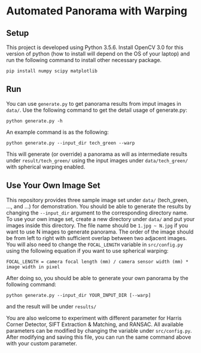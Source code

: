 # Automated Panorama with Warping
## Setup
This project is developed using Python 3.5.6. Install OpenCV 3.0 for this version of python (how to install will depend on the OS of your laptop) and run the following command to install other necessary package.
``` 
pip install numpy scipy matplotlib 
```

## Run
You can use `generate.py` to get panorama results from imput images in `data/`. Use the following command to get the detail usage of generate.py:
```
python generate.py -h
```
An example command is as the following:
```
python generate.py --input_dir tech_green --warp
```
This will generate (or override) a panorama as will as intermediate results under `result/tech_green/` using the input images under `data/tech_green/` with spherical warping enabled.

## Use Your Own Image Set
This repository provides three sample image set under `data/` (tech_green, ..., and ...) for demonstration. You should be able to generate the results by changing the `--input_dir` argument to the corresponding directory name.
To use your own image set, create a new directory under `data/` and put your images inside this directory. The file name should be `1.jpg ~ N.jpg` if you want to use N images to generate panorama. The order of the image should be from left to right with sufficient overlap between two adjacent images. You will also need to change the `FOCAL_LENGTH` variable in `src/config.py` using the following equation if you want to use spherical warping:
```
FOCAL_LENGTH = camera focal length (mm) / camera sensor width (mm) * image width in pixel
``` 
After doing so, you should be able to generate your own panorama by the following command:
```
python generate.py --input_dir YOUR_INPUT_DIR [--warp]
```
and the result will be under `results/`

You are also welcome to experiment with different parameter for Harris Corner Detector, SIFT Extraction & Matching, and RANSAC. All available parameters can be modified by changing the variable under `src/config.py`. After modifying and saving this file, you can run the same command above with your custom parameter.


